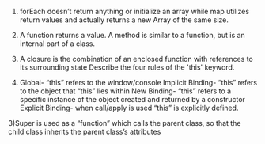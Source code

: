 
1) forEach doesn’t return anything or initialize an array while map utilizes return values and actually returns a new Array of the same size.

2) A function returns a value. A method is similar to a function, but is an internal part of a class.

3) A closure is the combination of an enclosed function with references to its surrounding state
Describe the four rules of the 'this' keyword.

4) Global- “this” refers to the window/console
   Implicit Binding- “this” refers to the object that “this” lies within
   New Binding- “this” refers to a specific instance of the object created and returned by a constructor
   Explicit Binding- when call/apply is used “this” is explicitly defined. 

3)Super is used as a “function” which calls the parent class, so that the child class inherits the parent class’s attributes
